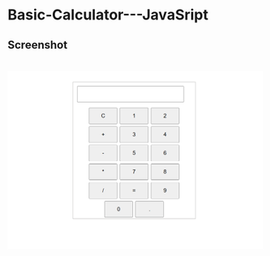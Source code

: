 # Basic-Calculator---JavaSript

## Screenshot

# ![App Screenshot](Images/Calculator_Screenshot.png)
